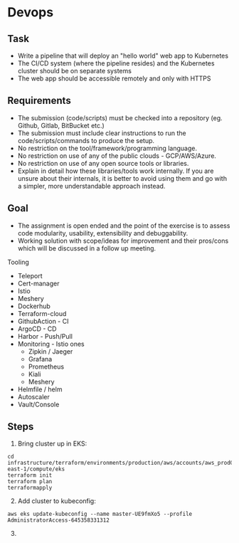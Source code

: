 # Devops

## Task

- Write a pipeline that will deploy an "hello world" web app to Kubernetes
- The CI/CD system (where the pipeline resides) and the Kubernetes cluster should be on separate systems
- The web app should be accessible remotely and only with HTTPS

## Requirements

- The submission (code/scripts) must be checked into a repository (eg. Github, Gitlab, BitBucket etc.) 
- The submission must include clear instructions to run the code/scripts/commands to produce the setup. 
- No restriction on the tool/framework/programming language. 
- No restriction on use of any of the public clouds - GCP/AWS/Azure. 
- No restriction on use of any open source tools or libraries. 
- Explain in detail how these libraries/tools work internally. If you are unsure about their internals, it is better to avoid using them and go with a simpler, more understandable approach instead.

## Goal
- The assignment is open ended and the point of the exercise is to assess code modularity, usability, extensibility and debuggability. 
- Working solution with scope/ideas for improvement and their pros/cons which will be discussed in a follow up meeting.

Tooling
- Teleport
- Cert-manager
- Istio
- Meshery
- Dockerhub
- Terraform-cloud
- GithubAction - CI
- ArgoCD - CD
- Harbor - Push/Pull
- Monitoring - Istio ones
  - Zipkin / Jaeger
  - Grafana
  - Prometheus
  - Kiali
  - Meshery
- Helmfile / helm
- Autoscaler
- Vault/Console

## Steps
1. Bring cluster up in EKS:
```
cd infrastructure/terraform/environments/production/aws/accounts/aws_prod01/regions/us-east-1/compute/eks
terraform init
terraform plan
terraformapply 
```
2. Add cluster to kubeconfig:
```
aws eks update-kubeconfig --name master-UE9fmXo5 --profile AdministratorAccess-645358331312
```

3.